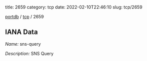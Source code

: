 title: 2659
category: tcp
date: 2022-02-10T22:46:10
slug: tcp/2659

[portdb](/) / [tcp](/category/tcp.html) / 2659


## IANA Data

_Name:_ sns-query

_Description:_ SNS Query

